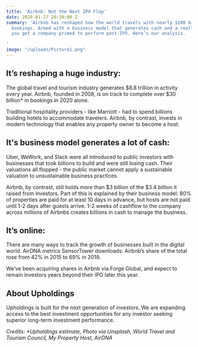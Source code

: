 ```yaml
---
title: 'Airbnb: Not the Next IPO Flop'
date: 2020-01-27 20:39:00 Z
summary: 'Airbnb has reshaped how the world travels with nearly $100 billion in cumulative
  bookings. Armed with a business model that generates cash and a really big industry,
  you get a company primed to perform post-IPO. Here’s our analysis.

'
image: "/uploads/Picture1.png"
---
```


## It’s reshaping a huge industry:

The global travel and tourism industry generates $8.8 trillion in activity every year. Airbnb, founded in 2008, is on track to complete over $30 billion\* in bookings in 2020 alone.

Traditional hospitality providers - like Marriott - had to spend billions building hotels to accommodate travelers. Airbnb, by contrast, invests in modern technology that enables any property owner to become a host.

## It's business model generates a lot of cash:

Uber, WeWork, and Slack were all introduced to public investors with businesses that took billions to build and were still losing cash. Their valuations all flopped - the public market cannot apply a sustainable valuation to unsustainable business practices.

Airbnb, by contrast, still holds more than $3 billion of the $3.4 billion it raised from investors. Part of this is explained by their business model: 80% of properties are paid for at least 10 days in advance, but hosts are not paid until 1-2 days after guests arrive. 1-2 weeks of cashflow to the company across millions of Airbnbs creates billions in cash to manage the business.

## It’s online:

There are many ways to track the growth of businesses built in the digital world.
AirDNA metrics
SensorTower downloads: Airbnb’s share of the total rose from 42% in 2015 to 69% in 2019.

We’ve been acquiring shares in Airbnb via Forge Global, and expect to remain investors years beyond their IPO later this year.

## About Upholdings

Upholdings is built for the next generation of investors. We are expanding access to the best investment opportunities for any investor seeking superior long-term investment performance.

*Credits: \*Upholdings estimate, Photo via Unsplash, World Travel and Tourism Council, My Property Host, AirDNA*